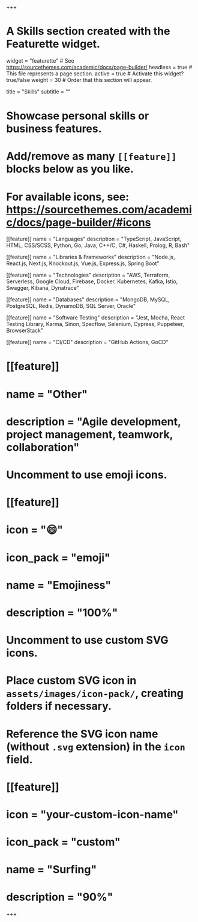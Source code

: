 +++
# A Skills section created with the Featurette widget.
widget = "featurette"  # See https://sourcethemes.com/academic/docs/page-builder/
headless = true  # This file represents a page section.
active = true  # Activate this widget? true/false
weight = 30  # Order that this section will appear.

title = "Skills"
subtitle = ""

# Showcase personal skills or business features.
# 
# Add/remove as many `[[feature]]` blocks below as you like.
# 
# For available icons, see: https://sourcethemes.com/academic/docs/page-builder/#icons


[[feature]]
  name = "Languages"
  description = "TypeScript, JavaScript, HTML, CSS/SCSS, Python, Go, Java, C++/C, C#, Haskell, Prolog, R, Bash"

[[feature]]
  name = "Libraries & Frameworks"
  description = "Node.js, React.js, Next.js, Knockout.js, Vue.js, Express.js, Spring Boot"

[[feature]]
  name = "Technologies"
  description = "AWS, Terraform, Serverless, Google Cloud, Firebase, Docker, Kubernetes, Kafka, Istio, Swagger, Kibana, Dynatrace"

[[feature]]
  name = "Databases"
  description = "MongoDB, MySQL, PostgreSQL, Redis, DynamoDB, SQL Server, Oracle"  

[[feature]]
  name = "Software Testing"
  description = "Jest, Mocha, React Testing Library, Karma, Sinon, Specflow, Selenium, Cypress, Puppeteer, BrowserStack"

[[feature]]
  name = "CI/CD"
  description = "GitHub Actions, GoCD"

# [[feature]]
#  name = "Other"
#  description = "Agile development, project management, teamwork, collaboration"

# Uncomment to use emoji icons.
# [[feature]]
#  icon = ":smile:"
#  icon_pack = "emoji"
#  name = "Emojiness"
#  description = "100%"  

# Uncomment to use custom SVG icons.
# Place custom SVG icon in `assets/images/icon-pack/`, creating folders if necessary.
# Reference the SVG icon name (without `.svg` extension) in the `icon` field.
# [[feature]]
#  icon = "your-custom-icon-name"
#  icon_pack = "custom"
#  name = "Surfing"
#  description = "90%"

+++
